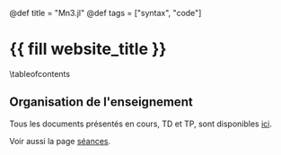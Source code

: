 @def title = "Mn3.jl"
@def tags = ["syntax", "code"]

# {{ fill website_title }}

\tableofcontents

## Organisation de l'enseignement

Tous les documents présentés en cours, TD et TP, sont disponibles [ici](https://drive.google.com/drive/folders/1vUTXqg78QgKySnv9aLVHpCkNJiUpL-jC?usp=sharing).

Voir aussi la page [séances](/session/).

